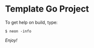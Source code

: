 Template Go Project
===================

To get help on build, type:

```
$ neon -info
```

*Enjoy!*
